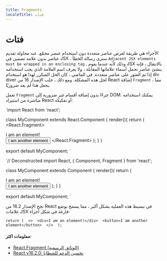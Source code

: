 ```yaml
---
title: Fragments
localeTitle: فتات
---
```

# فتات

الأجزاء هي طريقة لعرض عناصر متعددة دون استخدام عنصر مجمّع. عند محاولة تقديم عناصر بدون علامة تضمين في JSX ، سترى رسالة الخطأ `Adjacent JSX elements must be wrapped in an enclosing tag` . وذلك لأنه عندما يقوم JSX بالانتقال ، فإنه ينشئ عناصر تحمل أسماء علاماتها المقابلة ، ولا يعرف اسم العلامة الذي يجب استخدامه إذا تم العثور على عناصر متعددة. في الماضي ، كان الحل المتكرر لهذا هو استخدام div diver لحل هذه المشكلة. ومع ذلك ، جلب الإصدار 16 من React إضافة `Fragment` ، مما يجعل هذا لم يعد ضروريًا.

تعمل `Fragment` جزءًا بدون إضافة أقسام غير ضرورية إلى DOM. يمكنك استخدامه مباشرة من استيراد React أو تفكيكه:

 `import React from 'react'; 
 
 class MyComponent extends React.Component { 
  render(){ 
    return ( 
      <React.Fragment> 
        <div>I am an element!</div> 
        <button>I am another element</button> 
      </React.Fragment> 
    ); 
  } 
 } 
 
 export default MyComponent; 
` 

 `// Deconstructed 
 import React, { Component, Fragment } from 'react'; 
 
 class MyComponent extends Component { 
  render(){ 
    return ( 
      <Fragment> 
        <div>I am an element!</div> 
        <button>I am another element</button> 
      </Fragment> 
    ); 
  } 
 } 
 
 export default MyComponent; 
` 

نجح الإصدار 16.2 من React في تبسيط هذه العملية بشكل أكبر ، مما يسمح بوضع علامات JSX فارغة في شكل أجزاء:

 `return ( 
  <> 
    <div>I am an element!</div> 
    <button>I am another element</button> 
  </> 
 ); 
` 

#### معلومات اكثر:

*   [React.Fragment (الوثائق الرسمية)](https://reactjs.org/docs/react-api.html#reactfragment)
*   [React v16.2.0: تحسين الدعم للشظايا](https://reactjs.org/blog/2017/11/28/react-v16.2.0-fragment-support.html)
